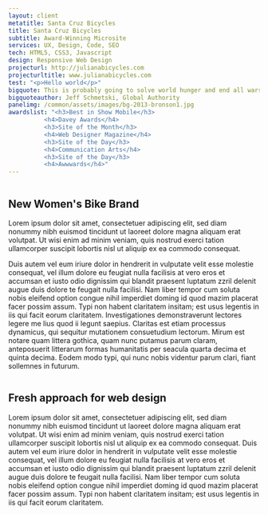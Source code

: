 ```yaml
---
layout: client
metatitle: Santa Cruz Bicycles
title: Santa Cruz Bicycles
subtitle: Award-Winning Microsite
services: UX, Design, Code, SEO
tech: HTML5, CSS3, Javascript
design: Responsive Web Design
projecturl: http://julianabicycles.com
projecturltitle: www.julianabicycles.com
test: "<p>Hello world</p>"
bigquote: This is probably going to solve world hunger and end all wars.
bigquoteauthor: Jeff Schmetski, Global Authority
panelimg: /common/assets/images/bg-2013-bronson1.jpg
awardslist: "<h3>Best in Show Mobile</h3>
          <h4>Davey Awards</h4>
          <h3>Site of the Month</h3>
          <h4>Web Designer Magazine</h4>
          <h3>Site of the Day</h3>
          <h4>Communication Arts</h4>
          <h3>Site of the Day</h3>
          <h4>Awwwards</h4>" 
---
```


<div class='column'>
  <h2>New Women's Bike Brand</h2>
  <p>Lorem ipsum dolor sit amet, consectetuer adipiscing elit, sed diam nonummy nibh euismod tincidunt ut laoreet dolore magna aliquam erat volutpat. Ut wisi enim ad minim veniam, quis nostrud exerci tation ullamcorper suscipit lobortis nisl ut aliquip ex ea commodo consequat.</p>
  <p>Duis autem vel eum iriure dolor in hendrerit in vulputate velit esse molestie consequat, vel illum dolore eu feugiat nulla facilisis at vero eros et accumsan et iusto odio dignissim qui blandit praesent luptatum zzril delenit augue duis dolore te feugait nulla facilisi. Nam liber tempor cum soluta nobis eleifend option congue nihil imperdiet doming id quod mazim placerat facer possim assum. Typi non habent claritatem insitam; est usus legentis in iis qui facit eorum claritatem. Investigationes demonstraverunt lectores legere me lius quod ii legunt saepius. Claritas est etiam processus dynamicus, qui sequitur mutationem consuetudium lectorum. Mirum est notare quam littera gothica, quam nunc putamus parum claram, anteposuerit litterarum formas humanitatis per seacula quarta decima et quinta decima. Eodem modo typi, qui nunc nobis videntur parum clari, fiant sollemnes in futurum.</p>
</div>
<div class='column'>
  <h2>Fresh approach for web design</h2>
  <p>Lorem ipsum dolor sit amet, consectetuer adipiscing elit, sed diam nonummy nibh euismod tincidunt ut laoreet dolore magna aliquam erat volutpat. Ut wisi enim ad minim veniam, quis nostrud exerci tation ullamcorper suscipit lobortis nisl ut aliquip ex ea commodo consequat. Duis autem vel eum iriure dolor in hendrerit in vulputate velit esse molestie consequat, vel illum dolore eu feugiat nulla facilisis at vero eros et accumsan et iusto odio dignissim qui blandit praesent luptatum zzril delenit augue duis dolore te feugait nulla facilisi. Nam liber tempor cum soluta nobis eleifend option congue nihil imperdiet doming id quod mazim placerat facer possim assum. Typi non habent claritatem insitam; est usus legentis in iis qui facit eorum claritatem.</p>
</div>